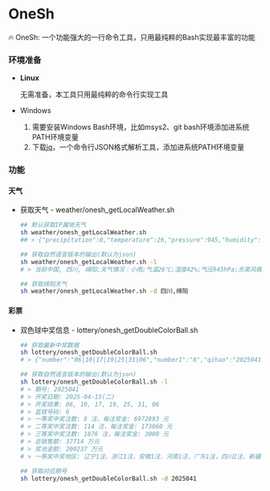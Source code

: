 # OneSh
🔥 OneSh: 一个功能强大的一行命令工具，只用最纯粹的Bash实现最丰富的功能

### 环境准备

- **Linux**

  无需准备，本工具只用最纯粹的命令行实现工具

- Windows

  1. 需要安装Windows Bash环境，比如msys2、git bash环境添加进系统PATH环境变量
  2. 下载[jq](https://jqlang.org/download/)，一个命令行JSON格式解析工具，添加进系统PATH环境变量

### 功能

#### 天气

- 获取天气 - weather/onesh_getLocalWeather.sh

  ```bash
  ## 默认获取IP属地天气
  sh weather/onesh_getLocalWeather.sh
  ## > {"precipitation":0,"temperature":26,"pressure":945,"humidity":42,"windDirection":"东南风","windDirectionDegree":134,"windSpeed":2.9,"windScale":"微风","code":200,"place":"中国, 四川, 绵阳","weather1":"小雨","weather2":"小雨"}
  
  ## 获取自然语言版本的输出(默认为json)
  sh weather/onesh_getLocalWeather.sh -l
  # > 当前中国, 四川, 绵阳;天气情况：小雨;气温26℃;湿度42%;气压945hPa;东南风微风;风速2.9m/s。
  
  ## 获取绵阳天气
  sh weather/onesh_getLocalWeather.sh -d 四川,绵阳
  ```

#### 彩票

- 双色球中奖信息 - lottery/onesh_getDoubleColorBall.sh

  ```bash
  ## 获取最新中奖数据
  sh lottery/onesh_getDoubleColorBall.sh
  # > {"number":"06|10|17|19|25|31|06","number1":"6","qihao":"2025041","time":"2025-04-15(二)","no1num":"8","no2num":"114","no3num":"1876","no4num":"89096","no5num":"1543077","no6num":"13401137","no1money":"6972893","no2money":"173060","no3money":"3000","no4money":"200","no5money":"10","no6money":"5","name":"双色球","xiaoshou":"377141604","jiangchi":"2002373802","no1msg":"辽宁1注，浙江1注，安徽1注，河南1注，广东1注，四川2注，新疆1注，共8注。","code":200}
  
  ## 获取自然语言版本的输出(默认为json)
  sh lottery/onesh_getDoubleColorBall.sh -l
  # > 期号: 2025041
  # > 开奖日期: 2025-04-15(二)
  # > 开奖结果: 06, 10, 17, 19, 25, 31, 06
  # > 蓝球号码: 6
  # > 一等奖中奖注数: 8 注，每注奖金: 6972893 元
  # > 二等奖中奖注数: 114 注，每注奖金: 173060 元
  # > 三等奖中奖注数: 1876 注，每注奖金: 3000 元
  # > 总销售额: 37714 万元
  # > 奖池金额: 200237 万元
  # > 一等奖中奖地区: 辽宁1注，浙江1注，安徽1注，河南1注，广东1注，四川2注，新疆1注，共8注。
  
  ## 获取对应期号
  sh lottery/onesh_getDoubleColorBall.sh -d 2025041
  ```